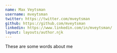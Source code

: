 ```yaml
---
name: Max Veytsman
username: mveytsman
twitter: https://twitter.com/mveytsman
github: https://github.com/mveytsman
linkedin: https://www.linkedin.com/in/mveytsman/
layout: layouts/author.njk
---
```


These are some words about me
